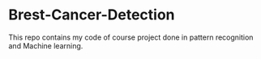 # Brest-Cancer-Detection
This repo contains my code of course project done in pattern recognition and Machine learning.
